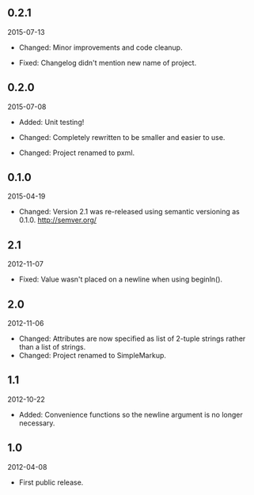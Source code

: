## 0.2.1
2015-07-13

- Changed: Minor improvements and code cleanup.


- Fixed: Changelog didn't mention new name of project.


## 0.2.0
2015-07-08

- Added: Unit testing!


- Changed: Completely rewritten to be smaller and easier to use.
- Changed: Project renamed to pxml.


## 0.1.0
2015-04-19

- Changed: Version 2.1 was re-released using semantic versioning as 0.1.0.  http://semver.org/


## 2.1
2012-11-07

- Fixed: Value wasn't placed on a newline when using beginln().


## 2.0
2012-11-06

- Changed: Attributes are now specified as list of 2-tuple strings rather than a list of strings.
- Changed: Project renamed to SimpleMarkup.


## 1.1
2012-10-22

- Added: Convenience functions so the newline argument is no longer necessary.


## 1.0
2012-04-08

- First public release.
